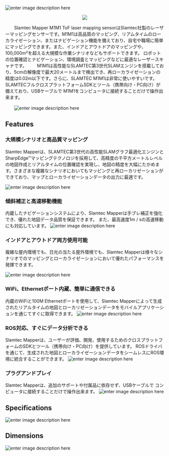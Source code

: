 <title>Slamtec Mapper M1M1 ToF レーザーマッピングセンサー - Seeed Japanese Wiki</title>
<meta name="description" content="Slamtec Mapper M1M1 ToF laser mapping sensorはSlamtec社製のレーザーマッピングセンサーです。M1M1は高品質のマッピング、リアムタイムのローカライゼーション、またはナビゲーション機能を備えており、自宅や職場に簡単にマッピングできます。">
<meta name="author" content="sizu">

![enter image description here](https://raw.githubusercontent.com/SeeedDocument/Slamtec/master/img/M1M1%20EN/M1M1-EN_01.png)




<p style="text-align:center"><a href="https://jp.seeedstudio.com/Slamtec-Mapper-M1M1-ToF-Laser-Screen-Kit-20M-Range-p-4130.html" target="_blank"><img src="https://github.com/SeeedDocument/wiki_english/raw/master/docs/images/300px-Get_One_Now_Banner-ragular.png" /></a></p>
　　Slamtec Mapper M1M1 ToF laser mapping sensorはSlamtec社製のレーザーマッピングセンサーです。M1M1は高品質のマッピング、リアムタイムのローカライゼーション、またはナビゲーション機能を備えており、自宅や職場に簡単にマッピングできます。また、インドアとアウトドアのマッピングや、100,000m²を超える大規模な作業シナリオなどもサポートできます。 ロボットの位置確認とナビゲーション、環境調査とマッピングなどに最適なレーザースキャナです。
　　M1M1は高性能なSLAMTEC第3世代SLAMエンジンを搭載しており、5cmの解像度で最大20メートルまで検出でき、再ローカライゼーションの精度は0.02m以下です。さらに、SLAMTEC M1M1は非常に使いやすいです。SLAMTECフルクロスプラットフォームSDKとツール（携帯向け・PC向け）が備えており、USBケーブルで M1M1をコンピュータに接続することだけで操作出来ます。

　　![enter image description here](https://raw.githubusercontent.com/SeeedDocument/Slamtec/master/img/M1M1%20EN/M1M1-EN_02.png)
　　
## Features  

### 大規模シナリオと高品質マッピング

Slamtec Mapperは、SLAMTEC第3世代の高性能SLAMグラフ最適化エンジンとSharpEdge™マッピングテクノロジを採用して、高精度の千平方メートルレベルの地図作成とリアルタイムの位置確認を実現し、地図の精度を大幅にたかめます。さまざまな複雑なシナリオにおいてもマッピングと再ローカリゼーションができており、マップとローカライゼーションデータの出力に最適です。

![enter image description here](https://raw.githubusercontent.com/SeeedDocument/Slamtec/master/img/M1M1%20EN/M1M1-EN_04.png)  

### 傾斜補正と高速移動機能

内蔵したナビゲーションシステムにより、Slamtec Mapperは手ブレ補正を強化でき、優れた地図データ品質を保証できます。 また、最高速度1m / sの高速移動にも対応しています。
![enter image description here](https://raw.githubusercontent.com/SeeedDocument/Slamtec/master/img/M1M1%20EN/M1M1-EN_06.png)

### インドアとアウトドア両方使用可能

複雑な屋内環境でも、日光の当たる屋外環境でも、Slamtec Mapperは様々なシナリオでのマッピングとローカライゼーションにおいて優れたパフォーマンスを発揮できます。

![enter image description here](https://raw.githubusercontent.com/SeeedDocument/Slamtec/master/img/M1M1%20EN/M1M1-EN_07.png)

### WiFi、Ethernetポート内蔵、簡単に通信できる

内蔵のWiFiと100M Ethernetポートを使用して、Slamtec Mapperによって生成されたリアルタイムの地図とローカリゼーションデータをモバイルアプリケーションを通じてすぐに取得できます。
![enter image description here](https://github.com/SeeedDocument/Slamtec/raw/master/img/M1M1%20EN/M1M1-EN_10.png)

### ROS対応、すぐにデータ分析できる

Slamtec Mapperは、ユーザーが評価、開発、使用するためのクロスプラットフォームのSDKとツール（携帯向け・PC向け）を提供しています。 ROSドライバを通じて、生成された地図とローカライゼーションデータをシームレスにROS環境に統合することができます。
![enter image description here](https://raw.githubusercontent.com/SeeedDocument/Slamtec/master/img/M1M1%20EN/M1M1-EN_08.png)

### プラグアンドプレイ

Slamtec Mapperは、追加のサポートや付属品に依存せず、USBケーブルで コンピュータに接続することだけで操作出来ます。
![enter image description here](https://github.com/SeeedDocument/Slamtec/raw/master/img/M1M1%20EN/M1M1-EN_05.png)

## Specifications  

![enter image description here](https://github.com/SeeedDocument/Slamtec/raw/master/img/M1M1%20EN/M1M1-EN_12.png)

## Dimensions 

![enter image description here](https://raw.githubusercontent.com/SeeedDocument/Slamtec/master/img/M1M1%20EN/M1M1-EN_001.jpg)

